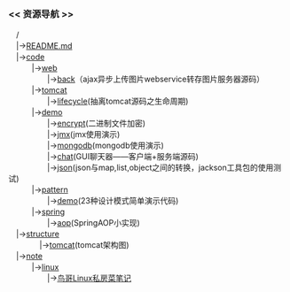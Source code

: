 ### << 资源导航 >>  

　/  
　|->[README.md](https://github.com/smallbug-vip/repo/blob/master/README.md)  
　|->[code](https://github.com/smallbug-vip/repo/tree/master/code)  
　　　|->[web](https://github.com/smallbug-vip/repo/tree/master/code/web)  
　　　　　|->[back](https://github.com/smallbug-vip/repo/tree/master/code/web/back)（ajax异步上传图片webservice转存图片服务器源码）  
　　　|->[tomcat](https://github.com/smallbug-vip/repo/tree/master/code/tomcat)  
　　　　　|->[lifecycle](https://github.com/smallbug-vip/repo/tree/master/code/tomcat/lifecycle)(抽离tomcat源码之生命周期)  
　　　|->[demo](https://github.com/smallbug-vip/repo/tree/master/code/demo)  
　　　　　|->[encrypt](https://github.com/smallbug-vip/repo/tree/master/code/demo/encrypt)(二进制文件加密)  
　　　　　|->[jmx](https://github.com/smallbug-vip/repo/tree/master/code/demo/jmx)(jmx使用演示)  
　　　　　|->[mongodb](https://github.com/smallbug-vip/repo/tree/master/code/demo/mongodb)(mongodb使用演示)  
　　　　　|->[chat](https://github.com/smallbug-vip/repo/tree/master/code/demo/chat)(GUI聊天器——客户端+服务端源码)  
　　　　　|->[json](https://github.com/smallbug-vip/repo/tree/master/code/demo/json)(json与map,list,object之间的转换，jackson工具包的使用测试)  
　　　|->[pattern](https://github.com/smallbug-vip/repo/tree/master/code/pattern)  
　　　　　|->[demo](https://github.com/smallbug-vip/repo/tree/master/code/pattern/demo)(23种设计模式简单演示代码)  
　　　|->[spring](https://github.com/smallbug-vip/repo/tree/master/code/spring)  
　　　　　|->[aop](https://github.com/smallbug-vip/repo/tree/master/code/spring/aop)(SpringAOP小实现)  
　|->[structure](https://github.com/smallbug-vip/repo/tree/master/structure)  
　　　　|->[tomcat](https://github.com/smallbug-vip/repo/tree/master/structure/tomcat)(tomcat架构图)  
　|->[note](https://github.com/smallbug-vip/repo/tree/master/note)  
　　　|->[linux](https://github.com/smallbug-vip/repo/tree/master/note/linux)  
　　　　　|->[鸟哥Linux私房菜笔记](https://github.com/smallbug-vip/repo/tree/master/note/linux/note.mjs)  